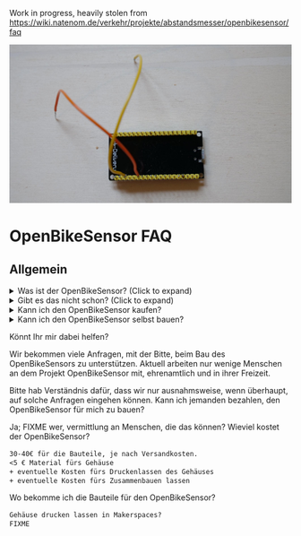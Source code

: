 Work in progress, heavily stolen from https://wiki.natenom.de/verkehr/projekte/abstandsmesser/openbikesensor/faq

![Logo](./images/image1.jpg) 

# OpenBikeSensor FAQ

## Allgemein
<details>
  <summary>Was ist der OpenBikeSensor? (Click to expand)</summary>
  Der OpenBikeSensor (ehemals RadmesserS) wird am Fahrrad befestigt und misst verschiedene Daten, wie z. B. den Abstand beim Überholtwerden, und speichert diese. Sowohl die Hardwarespezifikation als auch die verwendete Software sind frei verfügbar. Jeder Interessierte kann somit den OpenBikeSensor selbst bauen und nutzen.
</details>
<details>
    <summary>Gibt es das nicht schon? (Click to expand)</summary>
    Es gibt mehrere solcher Projekte; z. B. „Radmesser vom Tagesspiegel“, „Abstand messen“ aus Köln, FIXME, FIXME.
</details>
<details>
    <summary>Kann ich den OpenBikeSensor kaufen?</summary>
    Nein; ein Vertrieb ist nicht geplant. Du musst dir den OpenBikeSensor entweder selbst bauen oder jemanden dafür bezahlen, dass er ihn für dich baut.
</details>
<details>
<summary>Kann ich den OpenBikeSensor selbst bauen?</summary>
Ja, wenn du die notwendigen technischen Fertigkeiten hast. Die Bauanleitung gibt es hier als PDF-Datei.
</details>

Könnt Ihr mir dabei helfen?

Wir bekommen viele Anfragen, mit der Bitte, beim Bau des OpenBikeSensors zu unterstützen. Aktuell arbeiten nur wenige Menschen an dem Projekt OpenBikeSensor mit, ehrenamtlich und in ihrer Freizeit.

Bitte hab Verständnis dafür, dass wir nur ausnahmsweise, wenn überhaupt, auf solche Anfragen eingehen können.
Kann ich jemanden bezahlen, den OpenBikeSensor für mich zu bauen?

Ja; FIXME wer, vermittlung an Menschen, die das können?
Wieviel kostet der OpenBikeSensor?

    30-40€ für die Bauteile, je nach Versandkosten.
    <5 € Material fürs Gehäuse
    + eventuelle Kosten fürs Druckenlassen des Gehäuses
    + eventuelle Kosten fürs Zusammenbauen lassen

Wo bekomme ich die Bauteile für den OpenBikeSensor?

    Gehäuse drucken lassen in Makerspaces?
    FIXME


